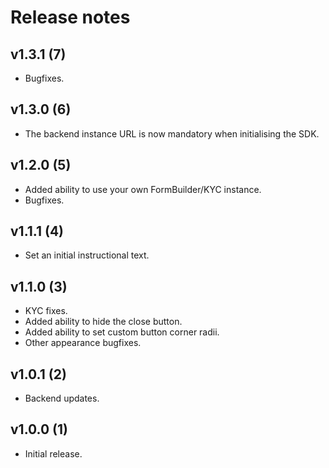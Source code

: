 # Release notes

## v1.3.1 (7)
- Bugfixes.

## v1.3.0 (6)
- The backend instance URL is now mandatory when initialising the SDK.  

## v1.2.0 (5)
- Added ability to use your own FormBuilder/KYC instance.
- Bugfixes.

## v1.1.1 (4)
- Set an initial instructional text.

## v1.1.0 (3)
- KYC fixes.
- Added ability to hide the close button.
- Added ability to set custom button corner radii.
- Other appearance bugfixes.

## v1.0.1 (2)
- Backend updates.

## v1.0.0 (1)
- Initial release.
